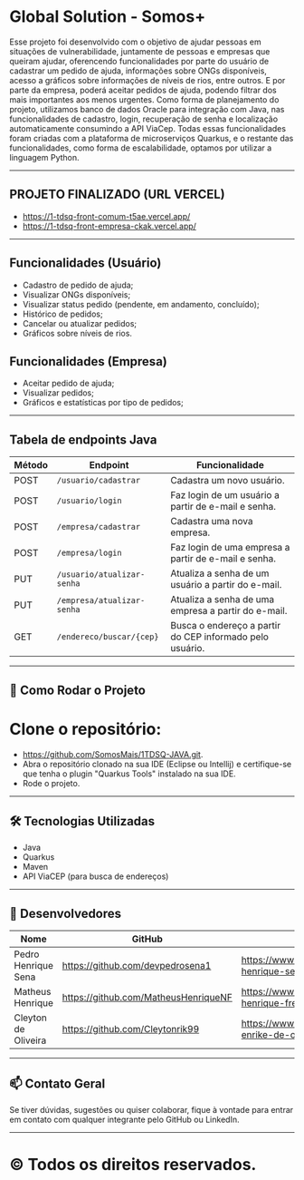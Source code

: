 # Global Solution - Somos+

Esse projeto foi desenvolvido com o objetivo de ajudar pessoas em situações de vulnerabilidade, juntamente de pessoas e empresas que queiram ajudar, oferencendo funcionalidades por parte do usuário de cadastrar um pedido de ajuda, informações sobre ONGs disponíveis, acesso a gráficos sobre informações de níveis de rios, entre outros. E por parte da empresa, poderá aceitar pedidos de ajuda, podendo filtrar dos mais importantes aos menos urgentes. Como forma de planejamento do projeto, utilizamos banco de dados Oracle para integração com Java, nas funcionalidades de cadastro, login, recuperação de senha e localização automaticamente consumindo a API ViaCep. Todas essas funcionalidades foram criadas com a plataforma de microserviços Quarkus, e o restante das funcionalidades, como forma de escalabilidade, optamos por utilizar a linguagem Python. 

---

## PROJETO FINALIZADO (URL VERCEL)
- https://1-tdsq-front-comum-t5ae.vercel.app/
- https://1-tdsq-front-empresa-ckak.vercel.app/

---

## Funcionalidades (Usuário)
- Cadastro de pedido de ajuda;
- Visualizar ONGs disponíveis;
- Visualizar status pedido (pendente, em andamento, concluído);
- Histórico de pedidos;
- Cancelar ou atualizar pedidos;
- Gráficos sobre níveis de rios.

## Funcionalidades (Empresa)
- Aceitar pedido de ajuda;
- Visualizar pedidos;
- Gráficos e estatísticas por tipo de pedidos;

---

## Tabela de endpoints Java

| Método | Endpoint                                   | Funcionalidade                                                   |
|--------|--------------------------------------------|------------------------------------------------------------------|
| POST   | `/usuario/cadastrar`                       | Cadastra um novo usuário.                                       |
| POST   | `/usuario/login`                           | Faz login de um usuário a partir de e-mail e senha.             |
| POST   | `/empresa/cadastrar`                       | Cadastra uma nova empresa.                                      |
| POST   | `/empresa/login`                           | Faz login de uma empresa a partir de e-mail e senha.            |
| PUT    | `/usuario/atualizar-senha`                 | Atualiza a senha de um usuário a partir do e-mail.              |
| PUT    | `/empresa/atualizar-senha`                 | Atualiza a senha de uma empresa a partir do e-mail.             |
| GET    | `/endereco/buscar/{cep}`                   | Busca o endereço a partir do CEP informado pelo usuário.        |

---

## 🚀 Como Rodar o Projeto

# Clone o repositório:
- https://github.com/SomosMais/1TDSQ-JAVA.git.
- Abra o repositório clonado na sua IDE (Eclipse ou Intellij) e certifique-se que tenha o plugin "Quarkus Tools" instalado na sua IDE.
- Rode o projeto.

---

## 🛠️ Tecnologias Utilizadas
- Java
- Quarkus
- Maven
- API ViaCEP (para busca de endereços)

---

## 👥 Desenvolvedores

| Nome                | GitHub                                           | LinkedIn                                                  | Função                  |
|---------------------|--------------------------------------------------|-----------------------------------------------------------|-------------------------|
| Pedro Henrique Sena | https://github.com/devpedrosena1                 | https://www.linkedin.com/in/pedro-henrique-sena/          | Desenvolvedor           |
| Matheus Henrique    | https://github.com/MatheusHenriqueNF             | https://www.linkedin.com/in/matheus-henrique-freitas/     | Desenvolvedor           |
| Cleyton de Oliveira | https://github.com/Cleytonrik99                  | https://www.linkedin.com/in/cleyton-enrike-de-oliveira99/ | Desenvolvedor           |

---

## 📫 Contato Geral

Se tiver dúvidas, sugestões ou quiser colaborar, fique à vontade para entrar em contato com qualquer integrante pelo GitHub ou LinkedIn.


---

# &copy; Todos os direitos reservados.
